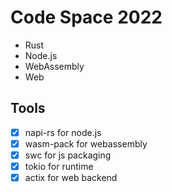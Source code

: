# Code Space 2022

- Rust
- Node.js
- WebAssembly
- Web

## Tools

- [x] napi-rs for node.js
- [x] wasm-pack for webassembly
- [x] swc for js packaging
- [x] tokio for runtime
- [x] actix for web backend
